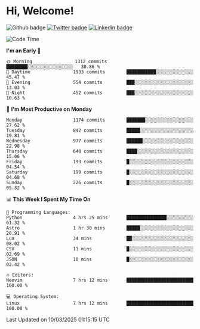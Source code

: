  # Hi, Welcome!
  ![Github badge](https://img.shields.io/github/followers/kraken-afk.svg?style=social&label=Follow&maxAge=2592000)
  [![Twitter badge](https://img.shields.io/badge/-Twitter-00acee?style=flat-square&logo=Twitter&logoColor=white)](https://twitter.com/trshppl)
  [![Linkedin badge](https://img.shields.io/badge/LinkedIn-0077B5?style=flat-square&logo=linkedin&logoColor=white)](https://www.linkedin.com/in/noveanrer)
<!--START_SECTION:waka-->
![Code Time](http://img.shields.io/badge/Code%20Time-832%20hrs%2054%20mins-blue)

**I'm an Early 🐤** 

```text
🌞 Morning                1312 commits        ████████░░░░░░░░░░░░░░░░░   30.86 % 
🌆 Daytime                1933 commits        ███████████░░░░░░░░░░░░░░   45.47 % 
🌃 Evening                554 commits         ███░░░░░░░░░░░░░░░░░░░░░░   13.03 % 
🌙 Night                  452 commits         ███░░░░░░░░░░░░░░░░░░░░░░   10.63 % 
```
📅 **I'm Most Productive on Monday** 

```text
Monday                   1174 commits        ███████░░░░░░░░░░░░░░░░░░   27.62 % 
Tuesday                  842 commits         █████░░░░░░░░░░░░░░░░░░░░   19.81 % 
Wednesday                977 commits         ██████░░░░░░░░░░░░░░░░░░░   22.98 % 
Thursday                 640 commits         ████░░░░░░░░░░░░░░░░░░░░░   15.06 % 
Friday                   193 commits         █░░░░░░░░░░░░░░░░░░░░░░░░   04.54 % 
Saturday                 199 commits         █░░░░░░░░░░░░░░░░░░░░░░░░   04.68 % 
Sunday                   226 commits         █░░░░░░░░░░░░░░░░░░░░░░░░   05.32 % 
```


📊 **This Week I Spent My Time On** 

```text
💬 Programming Languages: 
Python                   4 hrs 25 mins       ███████████████░░░░░░░░░░   61.32 % 
Astro                    1 hr 30 mins        █████░░░░░░░░░░░░░░░░░░░░   20.91 % 
Lua                      34 mins             ██░░░░░░░░░░░░░░░░░░░░░░░   08.02 % 
CSV                      11 mins             █░░░░░░░░░░░░░░░░░░░░░░░░   02.69 % 
JSON                     10 mins             █░░░░░░░░░░░░░░░░░░░░░░░░   02.42 % 

🔥 Editors: 
Neovim                   7 hrs 12 mins       █████████████████████████   100.00 % 

💻 Operating System: 
Linux                    7 hrs 12 mins       █████████████████████████   100.00 % 
```


 Last Updated on 10/03/2025 01:15:15 UTC
<!--END_SECTION:waka-->